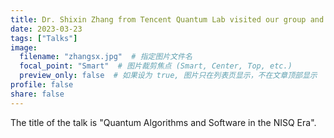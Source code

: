 ```yaml
---
title: Dr. Shixin Zhang from Tencent Quantum Lab visited our group and gave a talk.
date: 2023-03-23
tags: ["Talks"]
image:
  filename: "zhangsx.jpg"  # 指定图片文件名
  focal_point: "Smart"  # 图片裁剪焦点 (Smart, Center, Top, etc.)
  preview_only: false  # 如果设为 true, 图片只在列表页显示，不在文章顶部显示
profile: false
share: false
---
```


The title of the talk is "Quantum Algorithms and Software in the NISQ Era".
<!--more-->
